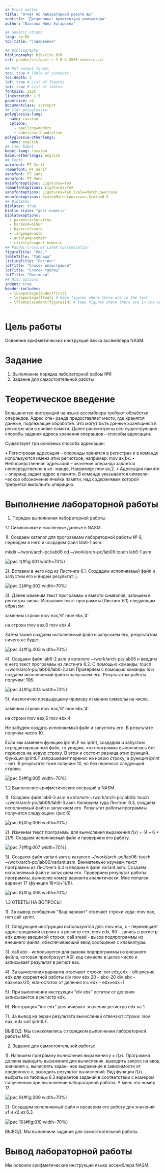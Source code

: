 ```yaml
---
## Front matter
title: "Отчет по лабораторной работе №6"
subtitle: "Дисциплина: Архитектура компьютера"
author: "Баазова Нина Эдгаровна"

## Generic otions
lang: ru-RU
toc-title: "Содержание"

## Bibliography
bibliography: bib/cite.bib
csl: pandoc/csl/gost-r-7-0-5-2008-numeric.csl

## Pdf output format
toc: true # Table of contents
toc-depth: 2
lof: true # List of figures
lot: true # List of tables
fontsize: 12pt
linestretch: 1.5
papersize: a4
documentclass: scrreprt
## I18n polyglossia
polyglossia-lang:
  name: russian
  options:
	- spelling=modern
	- babelshorthands=true
polyglossia-otherlangs:
  name: english
## I18n babel
babel-lang: russian
babel-otherlangs: english
## Fonts
mainfont: PT Serif
romanfont: PT Serif
sansfont: PT Sans
monofont: PT Mono
mainfontoptions: Ligatures=TeX
romanfontoptions: Ligatures=TeX
sansfontoptions: Ligatures=TeX,Scale=MatchLowercase
monofontoptions: Scale=MatchLowercase,Scale=0.9
## Biblatex
biblatex: true
biblio-style: "gost-numeric"
biblatexoptions:
  - parentracker=true
  - backend=biber
  - hyperref=auto
  - language=auto
  - autolang=other*
  - citestyle=gost-numeric
## Pandoc-crossref LaTeX customization
figureTitle: "Рис."
tableTitle: "Таблица"
listingTitle: "Листинг"
lofTitle: "Список иллюстраций"
lotTitle: "Список таблиц"
lolTitle: "Листинги"
## Misc options
indent: true
header-includes:
  - \usepackage{indentfirst}
  - \usepackage{float} # keep figures where there are in the text
  - \floatplacement{figure}{H} # keep figures where there are in the text
---
```


# Цель работы

Освоение арифметических инструкций языка ассемблера NASM.



# Задание

1. Выполнение порядка лабораторной рабоы №6
2. Задание для самостоятельной работы



# Теоретическое введение

Большинство инструкций на языке ассемблера требуют обработки операндов. Адрес опе-
ранда предоставляет место, где хранятся данные, подлежащие обработке. Это могут быть
данные хранящиеся в регистре или в ячейке памяти. Далее рассмотрены все существующие
способы задания адреса хранения операндов – способы адресации.

Существует три основных способа адресации:

• Регистровая адресация – операнды хранятся в регистрах и в команде используются
имена этих регистров, например: mov ax,bx.
• Непосредственная адресация – значение операнда задается непосредственно в ко-
манде, Например: mov ax,2.
• Адресация памяти – операнд задает адрес в памяти. В команде указывается символи-
ческое обозначение ячейки памяти, над содержимым которой требуется выполнить
операцию.



# Выполнение лабораторной работы

1. Порядок выполнения лабораторной работы:

1.1   Символьные и численные данные в NASM.

1). Создаем каталог для программам лабораторной работы № 6, перейдем в него и
создадим файл lab6-1.asm:

mkdir ~/work/arch-pc/lab06
cd ~/work/arch-pc/lab06
touch lab6-1.asm

![рис 1](image/1.png){#fig:001 width=70%}

2). Вставим в него код из Листинга 6.1. Создадим исполняемый файл и запустим его и видем результат: j.

![рис 2](image/2.png){#fig:002 width=70%}

3). Далее изменим текст программы и вместо символов, запишем в регистры числа. Исправим текст программы (Листинг 6.1) следующим образом: 

заменим строки
mov eax,'6'
mov ebx,'4'

на строки
mov eax,6
mov ebx,4

Затем также создаем исполняемый файл и запускаем его, результатом ничего не будет. 

![рис 3](image/3.png){#fig:003 width=70%}

4). Создаем файл lab6-2.asm в каталоге ~/work/arch-pc/lab06 и введим в него текст программы из листинга 6.2. С помощью команды: touch ~/work/arch-pc/lab06/lab6-2.asm
Проверяем с помощью команды ls и создаем исполняемый файл и запускаем его. Результатом работы получим: 106.

![рис 4](image/4.png){#fig:004 width=70%}

5). Аналогично предыдущему примеру изменим символы на числа. 

заменим строки
mov eax,'6'
mov ebx,'4'

на строки
mov eax,6
mov ebx,4

Не забудем создать исполняемый файл и запустить его. В результате получим число 10.

Если мы заменем функцию iprintLF на iprint, создадим и запустим отредактированный файл, то увидим, что программа выполнилась без переноса на новую строку. В этом и состоит разница этих функций. Функция iprintLF запрашивает перенос на новою строку, а функция iprint - нет. В результате тоже получим 10, но без переноса следующей строки.

![рис 5](image/5.png){#fig:005 width=70%}


1.2   Выполнение арифметических операций в NASM.

1). Создаем файл lab6-3.asm в каталоге ~/work/arch-pc/lab06: touch ~/work/arch-pc/lab06/lab6-3.asm. Копируем туда Листинг 6.3, создаем исполняемый файл и запускаем его. Результат работы программы получится следующим: (рис 6)

![рис 6](image/6.png){#fig:006 width=70%}

2). Изменем текст программы для вычисления выражения 𝑓(𝑥) = (4 ∗ 6 + 2)/5. Создаем
исполняемый файл и проверяем его работу.

![рис 7](image/7.png){#fig:007 width=70%}

3). Создаем файл variant.asm в каталоге ~/work/arch-pc/lab06: touch ~/work/arch-pc/lab06/variant.asm. Внимательно изучаем текст программы из Листинга 6.4 и вводим в файл variant.asm. Создаем исполняемый файл и запускаем его. Проверяем результат работы программы, вычислив номер варианта аналитически. Мне попался вариант 17 (функция 18*(x+1)/6).

![рис 8](image/8.png){#fig:008 width=70%}

1.3   ОТВЕТЫ НА ВОПРОСЫ:

1).  За вывод сообщения "Ваш вариант" отвечает строки кода:
mov eax, rem
call sprint.

2).  Следующие инструкции используются для:
mov ecx, x - перемещает адрес вводимой строки x в регистр ecx;
mov edx, 80 - запись в регистр edx длину вводимой строки;
call sread - вызов подпрограммы из внешнего файла, обеспечивающий ввод сообщения с    клавиатуры.
   
3).  call atoi - используется для вызова подпрограммы из внешнего файла, которая преобразует ASII код символа в целое число и записывает результат в регист eax.

4).  За вычисления варианта отвечают строки:
xor edx,edx - обнуление edx для корректной работы div
mov ebx,20 - ebx=20
div ebx - eax=eax/20, edx-остаток от деления
inc edx - edx=edx+1.

5).  При выполнении инструкции “div ebx” остаток от деления записывается в регистр edx.

6).  Инструкция “inc edx” увеличивают значения регистра edx на 1.

7).  За вывод на экран результата вычислений отвечают строки:
mov eax, edx
call iprintLF.

ВЫВОД: Мы ознакомились с порядком выполнении лабораторной работы №6.

2. Задание для самостоятельной работы:

1).  Напишем программу вычисления выражения 𝑦 = 𝑓(𝑥). Программа должна выводить
выражение для вычисления, выводить запрос на ввод значения 𝑥, вычислять задан-
ное выражение в зависимости от введенного 𝑥, выводить результат вычислений. Вид
функции 𝑓(𝑥) выбрать из таблицы 6.3 вариантов заданий в соответствии с номером
полученным при выполнении лабораторной работы. У меня это номер 17. 

![рис 9](image/9.png){#fig:009 width=70%}

2).  Создадим исполняемый файл и проверим его работу для значений 𝑥1 и 𝑥2 из 6.3.

![рис 10](image/10.png){#fig:010 width=70%}


ВЫВОД: Мы выполнили задание для самостоятельной работы.



# Вывод лабораторной работы

Мы освоили арифметические инструкции языка ассемблера NASM.

